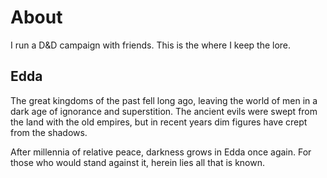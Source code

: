# About

I run a D&D campaign with friends. This is the where I keep the lore.

## Edda

The great kingdoms of the past fell long ago, leaving the world of men in a dark age of ignorance and superstition. The ancient evils were swept from the land with the old empires, but in recent years dim figures have crept from the shadows.

After millennia of relative peace, darkness grows in Edda once again. For those who would stand against it, herein lies all that is known.
